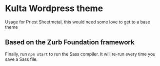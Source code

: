 # Kulta Wordpress theme

Usage for Priest Sheetmetal, this would need some love to get to a base theme

## Based on the Zurb Foundation framework

Finally, run `npm start` to run the Sass compiler. It will re-run every time you save a Sass file.
